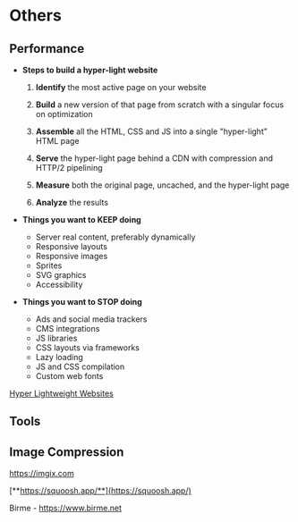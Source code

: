 # Others

## Performance

- **Steps to build a hyper-light website**

    1. **Identify** the most active page on your website

    2. **Build** a new version of that page from scratch with a singular focus on optimization

    3. **Assemble** all the HTML, CSS and JS into a single "hyper-light" HTML page

    4. **Serve** the hyper-light page behind a CDN with compression and HTTP/2 pipelining

    5. **Measure** both the original page, uncached, and the hyper-light page

    6. **Analyze** the results
- **Things you want to KEEP doing**
  - Server real content, preferably dynamically
  - Responsive layouts
  - Responsive images
  - Sprites
  - SVG graphics
  - Accessibility
- **Things you want to STOP doing**
  - Ads and social media trackers
  - CMS integrations
  - JS libraries
  - CSS layouts via frameworks
  - Lazy loading
  - JS and CSS compilation
  - Custom web fonts

[Hyper Lightweight Websites](https://www.youtube.com/watch?v=VUwyYhNO63I)

## Tools

## Image Compression

<https://imgix.com>

[**https://squoosh.app/**](https://squoosh.app/)

Birme - <https://www.birme.net>
